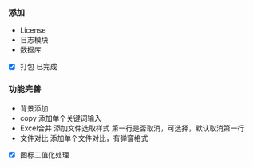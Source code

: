 ### 添加
* License
* 日志模块
* 数据库
- [x] 打包 已完成

### 功能完善
* 背景添加
* copy 添加单个关键词输入
* Excel合并 添加文件选取样式 第一行是否取消，可选择，默认取消第一行
* 文件对比 添加单个文件对比，有弹窗格式
- [x] 图标二值化处理 

